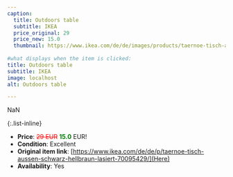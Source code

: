 ```yaml
---
caption:
  title: Outdoors table
  subtitle: IKEA
  price_original: 29
  price_new: 15.0
  thumbnail: https://www.ikea.com/de/de/images/products/taernoe-tisch-aussen-schwarz-hellbraun-lasiert__0735751_pe740159_s5.jpg
  
#what displays when the item is clicked:
title: Outdoors table
subtitle: IKEA
image: localhost
alt: Outdoors table

---
```

NaN

{:.list-inline} 
- **Price**: <span style="color:red"><del>29 EUR</del></span> <span style="color:green">**15.0**</span> EUR!
- **Condition**: Excellent
- **Original item link**: [https://www.ikea.com/de/de/p/taernoe-tisch-aussen-schwarz-hellbraun-lasiert-70095429/](Here)
- **Availability**: Yes
